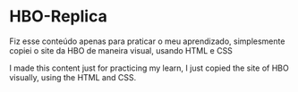 # HBO-Replica

Fiz esse conteúdo apenas para praticar o meu aprendizado, simplesmente copiei o site da HBO de maneira visual, usando HTML e CSS

I made this content just for practicing my learn, I just copied the site of HBO visually, using the HTML and CSS.
